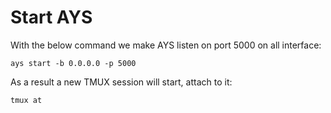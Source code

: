 # Start AYS

With the below command we make AYS listen on port 5000 on all interface:
```shell
ays start -b 0.0.0.0 -p 5000
```

As a result a new TMUX session will start, attach to it:
```shell
tmux at
```
